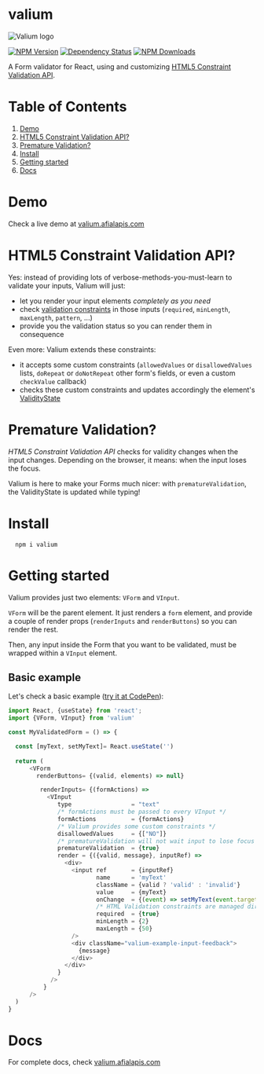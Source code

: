 # valium

![Valium logo](https://valium.afialapis.com/assets/images/logo/valium_name.png)

[![NPM Version](https://badge.fury.io/js/valium.svg)](https://www.npmjs.com/package/valium)
[![Dependency Status](https://david-dm.org/afialapis/valium.svg)](https://david-dm.org/afialapis/valium)
[![NPM Downloads](https://img.shields.io/npm/dm/valium.svg?style=flat)](https://www.npmjs.com/package/valium)

A Form validator for React, using and customizing [HTML5 Constraint Validation API](https://developer.mozilla.org/en-US/docs/Web/API/Constraint_validation).

# Table of Contents

1. [Demo](#demo)
2. [HTML5 Constraint Validation API?](#html5-constraint-validation-api)
3. [Premature Validation?](#premature-Validation)
4. [Install](#install)
5. [Getting started](#getting-started)
6. [Docs](#docs)


# Demo

Check a live demo at [valium.afialapis.com](https://valium.afialapis.com)

# HTML5 Constraint Validation API?

Yes: instead of providing lots of verbose-methods-you-must-learn to validate your inputs, Valium will just:
  - let you render your input elements _completely as you need_
  - check [validation constraints](https://developer.mozilla.org/en-US/docs/Web/Guide/HTML/HTML5/Constraint_validation) in those inputs (`required`, `minLength`, `maxLength`, `pattern`, ...)
  - provide you the validation status so you can render them in consequence

Even more: Valium extends these constraints:
  - it accepts some custom constraints (`allowedValues` or `disallowedValues` lists, `doRepeat` or `doNotRepeat` other form's fields, or even a custom `checkValue` callback)
  - checks these custom constraints and updates accordingly the element's [ValidityState](https://developer.mozilla.org/en-US/docs/Web/API/ValidityState)

# Premature Validation?

_HTML5 Constraint Validation API_ checks for validity changes when the input changes. Depending on the browser, it means: when the input loses the focus.

Valium is here to make your Forms much nicer: with `prematureValidation`, the ValidityState is updated while typing!

# Install

```
  npm i valium
```

# Getting started 

Valium provides just two elements: `VForm` and `VInput`.

`VForm` will be the parent element. It just renders a `form` element, and provide a couple of render props (`renderInputs` and `renderButtons`) so you can render the rest.

Then, any input inside the Form that you want to be validated, must be wrapped within a `VInput` element.

## Basic example

Let's check a basic example ([try it at CodePen](https://codepen.io/afialapis/pen/KKwgNWK)):


```javascript
import React, {useState} from 'react';
import {VForm, VInput} from 'valium'

const MyValidatedForm = () => {

  const [myText, setMyText]= React.useState('')
  
  return (
      <VForm 
        renderButtons= {(valid, elements) => null}

         renderInputs= {(formActions) => 
           <VInput
              type                 = "text"
              /* formActions must be passed to every VInput */
              formActions          = {formActions}
              /* Valium provides some custom constraints */
              disallowedValues     = {["NO"]}
              /* prematureValidation will not wait input to lose focus */
              prematureValidation  = {true}
              render = {({valid, message}, inputRef) => 
                <div>
                  <input ref       = {inputRef}
                         name      = 'myText'
                         className = {valid ? 'valid' : 'invalid'}
                         value     = {myText}
                         onChange  = {(event) => setMyText(event.target.value)}
                         /* HTML Validation constraints are managed directly on HTML input elements*/
                         required  = {true}
                         minLength = {2}
                         maxLength = {50}
                  />
                  <div className="valium-example-input-feedback">
                    {message}
                  </div>
                </div>
              }
            /> 
          }
      />
  )
} 

```

# Docs

For complete docs, check [valium.afialapis.com](https://valium.afialapis.com)

